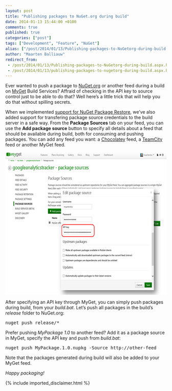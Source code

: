 ```yaml
---
layout: post
title: "Publishing packages to NuGet.org during build"
date: 2014-01-13 15:44:00 +0100
comments: true
published: true
categories: ["post"]
tags: ["Development", "Feature", "NuGet"]
alias: ["/post/2014/01/13/Publishing-packages-to-NuGetorg-during-build.aspx", "/post/2014/01/13/publishing-packages-to-nugetorg-during-build.aspx"]
author: "Maarten Balliauw"
redirect_from:
 - /post/2014/01/13/Publishing-packages-to-NuGetorg-during-build.aspx.html
 - /post/2014/01/13/publishing-packages-to-nugetorg-during-build.aspx.html
---
```


<p>Ever wanted to push a package to <a href="http://www.nuget.org">NuGet.org</a> or another feed during a build on <a href="http://www.myget.org">MyGet</a> Build Services? Affraid of checking in the API key to source control just to be able to do that? Well here’s a little trick that will help you do that without spilling secrets.</p> <p>When we implemented <a href="/post/2013/10/08/NuGet-Package-Restore-and-MyGet-Build-Services.aspx">support for NuGet Package Restore</a>, we’ve also added support for transfering package source credentials to the build server in a safe way. From the <strong>Package Sources</strong> tab on your feed, you can use the <strong>Add package source</strong> button to specify all details about a feed that should be available during build, both for consuming and pushing packages. You can add any feed you want: a <a href="http://www.chocolatey.org/">Chocolatey</a> feed, a <a href="http://www.jetbrains.com/teamcity">TeamCity</a> feed or another MyGet feed.</p> <p><a href="/images/image_79.png"><img width="640" height="445" title="NuGet Push in MyGet build" style="border: 0px currentColor; border-image: none; padding-top: 0px; padding-right: 0px; padding-left: 0px; margin-right: auto; margin-left: auto; float: none; display: block; background-image: none;" alt="NuGet Push in MyGet build" src="/images/image_thumb_77.png" border="0"></a></p> <p>After specifying an API key through MyGet, you can simply push packages during build, from your <em>build.bat</em>. Let’s push all packages in the build’s <em>release</em> folder to NuGet.org:</p> <pre>nuget push release/*</pre> <p>Prefer pushing <em>MyPackage 1.0 </em>to another feed? Add it as a package source in MyGet, specify the API key and push from <em>build.bat</em>:</p><pre>nuget push MyPackage.1.0.nupkg -Source http://other-feed</pre><p>Note that the packages generated during build will also be added to your MyGet feed.</p> <p><em>Happy packaging!</em></p>

{% include imported_disclaimer.html %}

